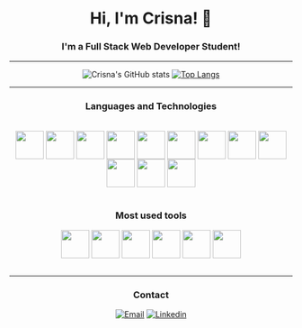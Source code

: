 <div align="center">

<h1> Hi, I'm Crisna! 👋 </h1>

<h3> I'm a Full Stack Web Developer Student! </h3>
<hr>

![Crisna's GitHub stats](https://github-readme-stats.vercel.app/api?username=crisnabto&show_icons=true&theme=dark&count_private=true&bg_color=0d1117&hide_border=true&title_color=ef476f&icon_color=ef476f&hide=issues)
[![Top Langs](https://github-readme-stats.vercel.app/api/top-langs/?username=crisnabto&layout=default&bg_color=0d1117&hide_border=true&title_color=ef476f)](https://github.com/anuraghazra/github-readme-stats)

<hr>
    
### Languages and Technologies

<div style="display: inline_block"><br/>
    <img align="center" src="https://tinyurl.com/3z69a73c" width="50px">
    <img align="center" src="https://tinyurl.com/m5azu9jz" width="50px">
    <img align="center" src="https://tinyurl.com/mpzcwpc6" width="50px">
    <img align="center" src="https://tinyurl.com/2rfwushy" width="50px">
    <img align="center" src="https://tinyurl.com/5n8tjp7t" width="50px">
    <img align="center" src="https://tinyurl.com/263j827n" width="50px">
    <img align="center" src="https://tinyurl.com/2p823epv" width="50px">
    <img align="center" src="https://tinyurl.com/43m8bzdc" width="50px">
    <img align="center" src="https://tinyurl.com/2wcb2dn3" width="50px">
    <img align="center" src="https://tinyurl.com/tttbdzvs" width="50px">
    <img align="center" src="https://tinyurl.com/4cm29wc8" width="50px">
    <img align="center" src="https://tinyurl.com/bd7sdt9a" width="50px">  
</div>
<br>

### Most used tools
<div>
    <img align="center" src="https://tinyurl.com/527jawcx" width="50px">
    <img align="center" src="https://tinyurl.com/zfa6znmz" width="50px">
    <img align="center" src="https://tinyurl.com/25f2d9ud" width="50px">
    <img align="center" src="https://tinyurl.com/ycknwf3y" width="50px">
    <img align="center" src="https://tinyurl.com/tbxcup3c" width="50px">
    <img align="center" src="https://tinyurl.com/39dyhdx3" width="50px">
</div>
<br>
<hr>

### Contact

[![Email](https://img.shields.io/badge/Gmail-D14836?style=for-the-badge&logo=gmail&logoColor=white)](mailto:crisnabto@gmail.com)
[![Linkedin](https://img.shields.io/badge/LinkedIn-0077B5?style=for-the-badge&logo=linkedin&logoColor=white)](https://www.linkedin.com/in/crisna-bezerra/)
    
</div>
